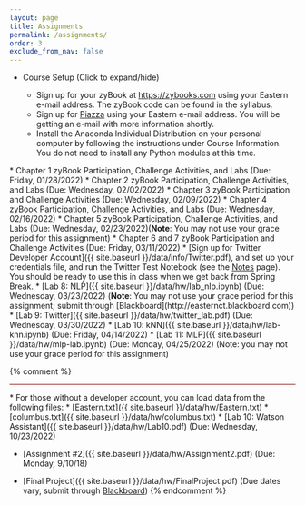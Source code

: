 ```yaml
---
layout: page
title: Assignments 
permalink: /assignments/
order: 3
exclude_from_nav: false 
---
```


* Course Setup <a data-toggle="collapse" data-target="#css">(Click to expand/hide)</a>
<div markdown="1" id = "css" class = "collapse" style = "margin:0px">
<ul><ul>
<li>Sign up for your zyBook at <a href = "https://zybooks.com">https://zybooks.com</a>  using your Eastern e-mail address. The zyBook code can be found in the syllabus.</li>
<li>Sign up for <a href = "https://piazza.com">Piazza</a> using your Eastern e-mail address. You will be getting an e-mail with more information shortly. </li>
<li>Install the Anaconda Individual Distribution on your personal computer by following the instructions under Course Information. You do not need to install any Python modules at this time.</li> 
</ul></ul>
</div> 
* Chapter 1 zyBook Participation, Challenge Activities, and Labs (Due: Friday, 01/28/2022)
* Chapter 2 zyBook Participation, Challenge Activities, and Labs (Due: Wednesday, 02/02/2022)
* Chapter 3 zyBook Participation and Challenge Activities (Due: Wednesday, 02/09/2022)
* Chapter 4 zyBook Participation, Challenge Activities, and Labs (Due: Wednesday, 02/16/2022)
* Chapter 5 zyBook Participation, Challenge Activities, and Labs (Due: Wednesday, 02/23/2022)(<b>Note</b>: You may not use your grace period for this assignment)
* Chapter 6 and 7 zyBook Participation and Challenge Activities (Due: Friday, 03/11/2022)
* [Sign up for Twitter Developer Account]({{ site.baseurl }}/data/info/Twitter.pdf), and set up your credentials file, and run the Twitter Test Notebook (see the <a href = "../notes/">Notes</a> page). You should be ready to use this in class when we get back from Spring Break. 
* [Lab 8: NLP]({{ site.baseurl }}/data/hw/lab_nlp.ipynb) (Due: Wednesday, 03/23/2022) (<b>Note</b>: You may not use your grace period for this assignment; submit through [Blackboard](http://easternct.blackboard.com))
* [Lab 9: Twitter]({{ site.baseurl }}/data/hw/twitter_lab.pdf) (Due: Wednesday, 03/30/2022)
* [Lab 10: kNN]({{ site.baseurl }}/data/hw/lab-knn.ipynb) (Due: Friday, 04/14/2022)
* [Lab 11: MLP]({{ site.baseurl }}/data/hw/mlp-lab.ipynb) (Due: Monday, 04/25/2022) (Note: you may not use your grace period for this assignment)


{% comment %}
<hr style = 'height:1px; background-color:maroon'>
    * For those without a developer account, you can load data from the following files:
        * [Eastern.txt]({{ site.baseurl }}/data/hw/Eastern.txt)
        * [columbus.txt]({{ site.baseurl }}/data/hw/columbus.txt)
* [Lab 10: Watson Assistant]({{ site.baseurl }}/data/hw/Lab10.pdf) (Due: Wednesday, 10/23/2022)

* [Assignment #2]({{ site.baseurl }}/data/hw/Assignment2.pdf) (Due: Monday, 9/10/18)

* [Final Project]({{ site.baseurl }}/data/hw/FinalProject.pdf) (Due dates vary, submit through [Blackboard](http://easternct.blackboard.com))
{% endcomment %}

